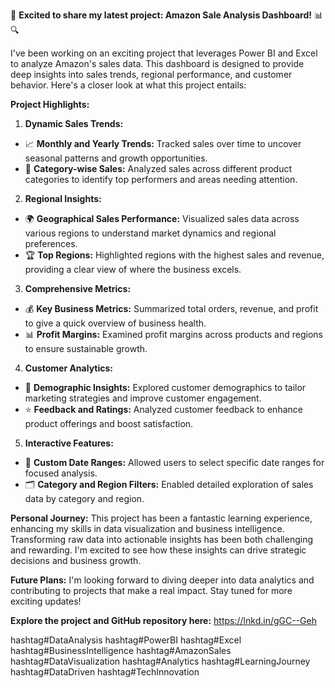 🚀 **Excited to share my latest project: Amazon Sale Analysis Dashboard!** 📊🔍

I've been working on an exciting project that leverages Power BI and Excel to analyze Amazon's sales data. This dashboard is designed to provide deep insights into sales trends, regional performance, and customer behavior. Here's a closer look at what this project entails:

**Project Highlights:**

1. **Dynamic Sales Trends:**
 - 📈 **Monthly and Yearly Trends:** Tracked sales over time to uncover seasonal patterns and growth opportunities.
 - 🛒 **Category-wise Sales:** Analyzed sales across different product categories to identify top performers and areas needing attention.

2. **Regional Insights:**
 - 🌍 **Geographical Sales Performance:** Visualized sales data across various regions to understand market dynamics and regional preferences.
 - 🏆 **Top Regions:** Highlighted regions with the highest sales and revenue, providing a clear view of where the business excels.

3. **Comprehensive Metrics:**
 - 💰 **Key Business Metrics:** Summarized total orders, revenue, and profit to give a quick overview of business health.
 - 📊 **Profit Margins:** Examined profit margins across products and regions to ensure sustainable growth.

4. **Customer Analytics:**
 - 👥 **Demographic Insights:** Explored customer demographics to tailor marketing strategies and improve customer engagement.
 - ⭐ **Feedback and Ratings:** Analyzed customer feedback to enhance product offerings and boost satisfaction.

5. **Interactive Features:**
 - 📅 **Custom Date Ranges:** Allowed users to select specific date ranges for focused analysis.
 - 🗂️ **Category and Region Filters:** Enabled detailed exploration of sales data by category and region.

**Personal Journey:**
This project has been a fantastic learning experience, enhancing my skills in data visualization and business intelligence. Transforming raw data into actionable insights has been both challenging and rewarding. I'm excited to see how these insights can drive strategic decisions and business growth.

**Future Plans:**
I'm looking forward to diving deeper into data analytics and contributing to projects that make a real impact. Stay tuned for more exciting updates!

**Explore the project and GitHub repository here:**
https://lnkd.in/gGC--Geh

hashtag#DataAnalysis hashtag#PowerBI hashtag#Excel hashtag#BusinessIntelligence hashtag#AmazonSales hashtag#DataVisualization hashtag#Analytics hashtag#LearningJourney hashtag#DataDriven hashtag#TechInnovation
